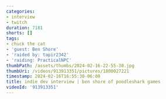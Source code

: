```yaml
---
categories:
- interview
- twitch
duration: 7181
shorts: []
tags:
- chuck the cat
- 'guest: Ben Shore'
- 'raided by: tapir2342'
- 'raiding: PracticalNPC'
thumbPath: /assets/thumbs/2024-02-16-22-55-30.jpg
thumbUri: /videos/913913351/pictures/1800027221
timestamp: 2024-02-16T16:55:30-06:00
title: indie dev interview | ben shore of poodleshark games
videoId: '913913351'
---
```

